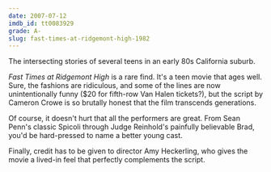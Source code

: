 ```yaml
---
date: 2007-07-12
imdb_id: tt0083929
grade: A-
slug: fast-times-at-ridgemont-high-1982
---
```


The intersecting stories of several teens in an early 80s California suburb.

_Fast Times at Ridgemont High_ is a rare find. It's a teen movie that ages well. Sure, the fashions are ridiculous, and some of the lines are now unintentionally funny ($20 for fifth-row Van Halen tickets?), but the script by Cameron Crowe is so brutally honest that the film transcends generations.

Of course, it doesn't hurt that all the performers are great. From Sean Penn's classic Spicoli through Judge Reinhold's painfully believable Brad, you'd be hard-pressed to name a better young cast.

Finally, credit has to be given to director Amy Heckerling, who gives the movie a lived-in feel that perfectly complements the script.
